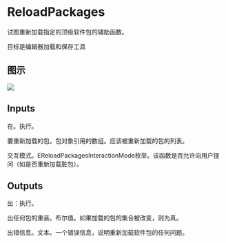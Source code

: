 # ReloadPackages

试图重新加载指定的顶级软件包的辅助函数。

目标是编辑器加载和保存工具

## 图示

![]($-20221218-18494554.png)

## Inputs

在。执行。

要重新加载的包。包对象引用的数组。应该被重新加载的包的列表。

交互模式。EReloadPackagesInteractionMode枚举。该函数是否允许向用户提问（如是否重新加载脏包）。

## Outputs

出：执行。

出任何包的重装。布尔值。如果加载的包的集合被改变，则为真。

出错信息。文本。一个错误信息，说明重新加载软件包的任何问题。